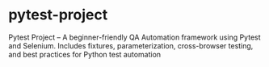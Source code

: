 # pytest-project
Pytest  Project – A beginner-friendly QA Automation framework using Pytest and Selenium. Includes fixtures, parameterization, cross-browser testing, and best practices for Python test automation
